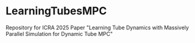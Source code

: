 # LearningTubesMPC
Repository for ICRA 2025 Paper "Learning Tube Dynamics with Massively Parallel Simulation for Dynamic Tube MPC"
